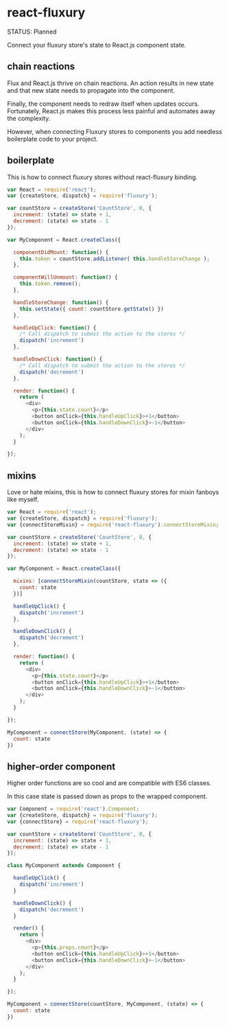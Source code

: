 # react-fluxury

STATUS: Planned

Connect your fluxury store's state to React.js component state.

## chain reactions

Flux and React.js thrive on chain reactions. An action results in
new state and that new state needs to propagate into the component.

Finally, the component needs to redraw itself when updates occurs. Fortunately,
React.js makes this process less painful and automates away the complexity.

However, when connecting Fluxury stores to components you add needless boilerplate
code to your project.

## boilerplate

This is how to connect fluxury stores without react-fluxury binding.

```js
var React = require('react');
var {createStore, dispatch} = require('fluxury');

var countStore = createStore('CountStore', 0, {
  increment: (state) => state + 1,
  decrement: (state) => state - 1
});

var MyComponent = React.createClass({

  componentDidMount: function() {
    this.token = countStore.addListener( this.handleStoreChange );
  },

  componentWillUnmount: function() {
    this.token.remove();
  },

  handleStoreChange: function() {
    this.setState({ count: countStore.getState() })
  },

  handleUpClick: function() {
    /* Call dispatch to submit the action to the stores */
    dispatch('increment')
  },

  handleDownClick: function() {
    /* Call dispatch to submit the action to the stores */
    dispatch('decrement')
  },

  render: function() {
    return (
      <div>
        <p>{this.state.count}</p>
        <button onClick={this.handleUpClick}>+1</button>
        <button onClick={this.handleDownClick}>-1</button>
      </div>
    );
  }

});
```

## mixins

Love or hate mixins, this is how to connect fluxury stores for mixin fanboys like myself.

```js
var React = require('react');
var {createStore, dispatch} = require('fluxury');
var {connectStoreMixin} = require('react-fluxury').connectStoreMixin;

var countStore = createStore('CountStore', 0, {
  increment: (state) => state + 1,
  decrement: (state) => state - 1
});

var MyComponent = React.createClass({

  mixins: [connectStoreMixin(countStore, state => ({
    count: state
  })]

  handleUpClick() {
    dispatch('increment')
  },

  handleDownClick() {
    dispatch('decrement')
  },

  render: function() {
    return (
      <div>
        <p>{this.state.count}</p>
        <button onClick={this.handleUpClick}>+1</button>
        <button onClick={this.handleDownClick}>-1</button>
      </div>
    );
  }

});

MyComponent = connectStore(MyComponent, (state) => {
  count: state
})
```

## higher-order component

Higher order functions are so cool and are compatible with ES6 classes.

In this case state is passed down as props to the wrapped component.

```js
var Component = require('react').Component;
var {createStore, dispatch} = require('fluxury');
var {connectStore} = require('react-fluxury');

var countStore = createStore('CountStore', 0, {
  increment: (state) => state + 1,
  decrement: (state) => state - 1
});

class MyComponent extends Component {

  handleUpClick() {
    dispatch('increment')
  }

  handleDownClick() {
    dispatch('decrement')
  }

  render() {
    return (
      <div>
        <p>{this.props.count}</p>
        <button onClick={this.handleUpClick}>+1</button>
        <button onClick={this.handleDownClick}>-1</button>
      </div>
    );
  }

});

MyComponent = connectStore(countStore, MyComponent, (state) => {
  count: state
})
```
